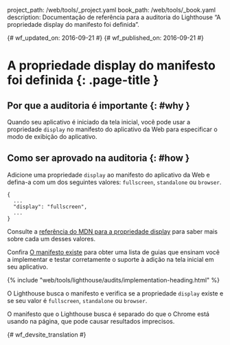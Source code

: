 project_path: /web/tools/_project.yaml
book_path: /web/tools/_book.yaml
description: Documentação de referência para a auditoria do Lighthouse “A propriedade display do manifesto foi definida”.

{# wf_updated_on: 2016-09-21 #}
{# wf_published_on: 2016-09-21 #}

# A propriedade display do manifesto foi definida  {: .page-title }

## Por que a auditoria é importante {: #why }

Quando seu aplicativo é iniciado da tela inicial, você pode usar a propriedade `display`
no manifesto do aplicativo da Web para especificar o modo de exibição do aplicativo.

## Como ser aprovado na auditoria {: #how }

Adicione uma propriedade `display` ao manifesto do aplicativo da Web e defina-a
com um dos seguintes valores: `fullscreen`, `standalone` ou `browser`.

    {
      ...
      "display": "fullscreen",
      ...
    }

Consulte a [referência do MDN para a propriedade
display](https://developer.mozilla.org/en-US/docs/Web/Manifest#display) para
saber mais sobre cada um desses valores.

Confira [O manifesto existe](manifest-exists#how)
para obter uma lista de guias que ensinam você a implementar
e testar corretamente o suporte à adição na tela inicial em seu aplicativo.

{% include "web/tools/lighthouse/audits/implementation-heading.html" %}

O Lighthouse busca o manifesto e verifica se a propriedade `display` existe
e se seu valor é `fullscreen`, `standalone` ou `browser`.

O manifesto que o Lighthouse busca é separado do que o Chrome
está usando na página, que pode causar resultados imprecisos.


{# wf_devsite_translation #}
